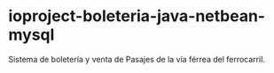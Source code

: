 # ioproject-boleteria-java-netbean-mysql
Sistema de boletería y venta de Pasajes de la vía férrea del ferrocarril.
